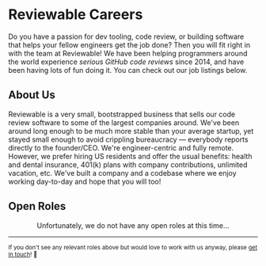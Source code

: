 # Reviewable Careers

Do you have a passion for dev tooling, code review, or building software that helps your fellow engineers get the job done? Then you will fit right in with the team at Reviewable! We have been helping programmers around the world experience *serious GitHub code reviews* since 2014, and have been having lots of fun doing it. You can check out our job listings below.

## About Us

Reviewable is a very small, bootstrapped business that sells our code review software to some of the largest companies around.  We've been around long enough to be much more stable than your average startup, yet stayed small enough to avoid crippling bureaucracy &mdash; everybody reports directly to the founder/CEO.  We're engineer-centric and fully remote.  However, we prefer hiring US residents and offer the usual benefits:  health and dental insurance, 401(k) plans with company contributions, unlimited vacation, etc.  We've built a company and a codebase where we enjoy working day-to-day and hope that you will too!

## Open Roles

<p align="center">Unfortunately, we do not have any open roles at this time...</p>

<hr/>

<sup>If you don't see any relevant roles above but would love to work with us anyway, please <a href="mailto:piotr@reviewable.io">get in touch</a>! 🥰</sup>
